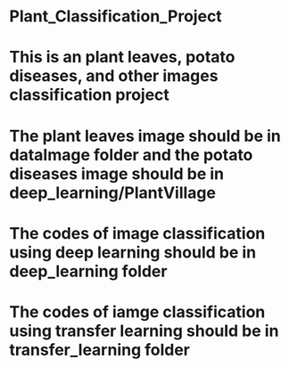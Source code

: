 # Plant_Classification_Project
# This is an plant leaves, potato diseases, and other images classification project 
# The plant leaves image should be in dataImage folder and the potato diseases image should be in deep_learning/PlantVillage
# The codes of image classification using deep learning should be in deep_learning folder
# The codes of iamge classification using transfer learning should be in transfer_learning folder

